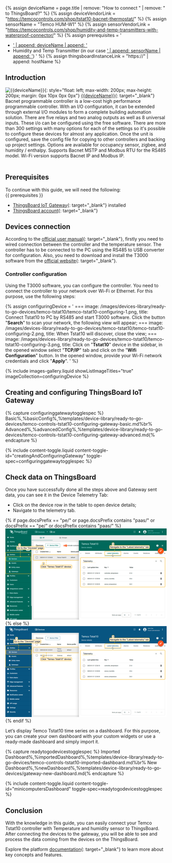 {% assign deviceName = page.title | remove: "How to connect " | remove: " to ThingsBoard?" %}
{% assign deviceVendorLink = "https://temcocontrols.com/shop/tstat10-bacnet-thermostat/" %}
{% assign sensorName = "Temco HUM-W1" %}
{% assign sensorVendorLink = "https://temcocontrols.com/shop/humidity-and-temp-transmitters-with-waterproof-connector/" %}
{% assign prerequisites = '
- <a href="' | append: deviceVendorLink | append: '" target="_blank">' | append: deviceName | append: '</a>
- Humidity and Temp Transmitter (in our case <a href="' | append: sensorVendorLink | append: '" target="_blank">' | append: sensorName | append: '</a>) '
 %}
{% assign thingsboardInstanceLink = "https://" | append: hostName %}

## Introduction

![{{deviceName}}](/images/devices-library/{{page.deviceImageFileName}}){: style="float: left; max-width: 200px; max-height: 200px; margin: 0px 10px 0px 0px"}
[{{deviceName}}]({{deviceVendorLink}}){: target="_blank"} Bacnet programmable controller is a low-cost high
performance programmable controller. With an I/O configuration, it can be extended through external I/O modules to
form a complete building automation solution. There are five relays and two analog outputs as well as
8 universal inputs. These i/o can be configured using the free software. There are more than 300 settings with many
options for each of the settings so it's possible to configure these devices for almost any application. Once the unit 
is configured, save the config file for copying to other controllers and backing up project settings. Options are 
available for occupancy sensor, zigbee, and humidity / enthalpy. Supports Bacnet MSTP and Modbus RTU for the RS485 model.
Wi-Fi version supports Bacnet IP and Modbus IP.
<br><br>

## Prerequisites

To continue with this guide, we will need the following:  
{{ prerequisites }}
- [ThingsBoard IoT Gateway](/docs/iot-gateway/installation/){: target="_blank"} installed
- [ThingsBoard account]({{thingsboardInstanceLink}}){: target="_blank"}

## Devices connection

According to the [official user manual](https://assets.temcocontrols.com/products/humidity_and_temp_transmitters_with_waterproof_connector/brochure_pdf/HummidityTransmitterWithWaterproofConnector-1.pdf){: target="_blank"}, firstly you need to wired connection between the controller and the temperature 
sensor. The controller has to be connected to the PC using the RS485 to USB converter for configuration.
Also, you need to download and install the T3000 software from the [official website](https://assets.temcocontrols.com/products/tstat10_fully_programmable_thermostat/software_file/09T3000Software.zip){: target="_blank"}.

### Controller configuration

Using the T3000 software, you can configure the controller. You need to connect the controller to your network 
over Wi-Fi or Ethernet. For this purpose, use the following steps:

{% assign configuringDevice = '
    ===
        image: /images/devices-library/ready-to-go-devices/temco-tstat10/temco-tstat10-configuring-1.png,
        title: Connect Tstat10 to PC by RS485 and start T3000 software. Click the button "**Search**" to scan your network, the following view will appear;
    ===
        image: /images/devices-library/ready-to-go-devices/temco-tstat10/temco-tstat10-configuring-2.png,
        title: When Tstat10 will discover, close the view;
    ===
        image: /images/devices-library/ready-to-go-devices/temco-tstat10/temco-tstat10-configuring-3.png,
        title: Click on "**Tstat10**" device in the sidebar, in the opened window select "**TCP/IP**" tab and click on the "**Wifi Configuration**" button. In the opened window, provide your Wi-Fi network credentials and click "**Apply**".
' 
%}

{% include images-gallery.liquid showListImageTitles="true" imageCollection=configuringDevice %}

## Creating and configuring ThingsBoard IoT Gateway

{% capture configuringgatewaytogglespec %}
Basic%,%basicConfig%,%templates/device-library/ready-to-go-devices/temco-controls-tstat10-configuring-gateway-basic.md%br%
Advanced%,%advancedConfig%,%templates/device-library/ready-to-go-devices/temco-controls-tstat10-configuring-gateway-advanced.md{% endcapture %}

{% include content-toggle.liquid content-toggle-id="creatingAndConfiguringGateway" toggle-spec=configuringgatewaytogglespec %}

## Check data on ThingsBoard

Once you have successfully done all the steps above and Gateway sent data, you can see it in the 
Device Telemetry Tab:

- Click on the device row in the table to open device details;
- Navigate to the telemetry tab.

{% if page.docsPrefix == "pe/" or page.docsPrefix contains "paas/" or docsPrefix == "pe/" or docsPrefix contains "paas/" %}
![imagePe](/images/devices-library/ready-to-go-devices/temco-tstat10/temco-tstat10-device-1-pe.png)
{% else %}  
![imageCe](/images/devices-library/ready-to-go-devices/temco-tstat10/temco-tstat10-device-1-ce.png)
{% endif %}

Let’s display Temco Tstat10 time series on a dashboard. For this purpose, you can create your own dashboard with your 
custom widgets or use a ready-made dashboard and simply import it.

{% capture readytogodevicestogglespec %}
Imported Dashboard%,%importedDashboard%,%templates/device-library/ready-to-go-devices/temco-controls-tstat10-imported-dashboard.md%br%
New Dashboard%,%newDashboard%,%templates/device-library/ready-to-go-devices/gateway-new-dashboard.md{% endcapture %}

{% include content-toggle.liquid content-toggle-id="minicomputersDashboard" toggle-spec=readytogodevicestogglespec %}

## Conclusion

With the knowledge in this guide, you can easily connect your Temco Tstat10 controller with Temperature and humidity 
sensor to ThingsBoard. After connecting the devices to the gateway, you will be able to see and process the data coming 
from the devices on the ThingsBoard.

Explore the platform [documentation](/docs/{{page.docsPrefix}}){: target="_blank"} to learn more about key concepts and features.

